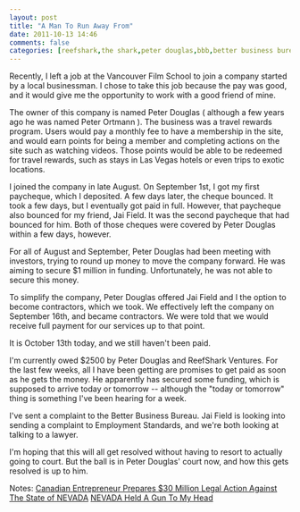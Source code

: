```yaml
---
layout: post
title: "A Man To Run Away From"
date: 2011-10-13 14:46
comments: false
categories: [reefshark,the shark,peter douglas,bbb,better business bureau,peter ortman,web development]
---
```


Recently, I left a job at the Vancouver Film School to join a company started by a local businessman. I chose to take this job because the pay was good, and it would give me the opportunity to work with a good friend of mine.

The owner of this company is named Peter Douglas ( although a few years ago he was named Peter Ortmann ). The business was a travel rewards program. Users would pay a monthly fee to have a membership in the site, and would earn points for being a member and completing actions on the site such as watching videos. Those points would be able to be redeemed for travel rewards, such as stays in Las Vegas hotels or even trips to exotic locations.

I joined the company in late August. On September 1st, I got my first paycheque, which I deposited. A few days later, the cheque bounced. It took a few days, but I eventually got paid in full. However, that paycheque also bounced for my friend, Jai Field. It was the second paycheque that had bounced for him. Both of those cheques were covered by Peter Douglas within a few days, however.

For all of August and September, Peter Douglas had been meeting with investors, trying to round up money to move the company forward. He was aiming to secure $1 million in funding. Unfortunately, he was not able to secure this money.

To simplify the company, Peter Douglas offered Jai Field and I the option to become contractors, which we took. We effectively left the company on September 16th, and became contractors. We were told that we would receive full payment for our services up to that point.

It is October 13th today, and we still haven't been paid.

I'm currently owed $2500 by Peter Douglas and ReefShark Ventures. For the last few weeks, all I have been getting are promises to get paid as soon as he gets the money. He apparently has secured some funding, which is supposed to arrive today or tomorrow -- although the "today or tomorrow" thing is something I've been hearing for a week.

I've sent a complaint to the Better Business Bureau. Jai Field is looking into sending a complaint to Employment Standards, and we're both looking at talking to a lawyer.

I'm hoping that this will all get resolved without having to resort to actually going to court. But the ball is in Peter Douglas' court now, and how this gets resolved is up to him.

Notes:
[Canadian Entrepreneur Prepares $30 Million Legal Action Against The State of NEVADA](http://your-story.org/canadian-entrepreneur-prepares-30-million-legal-action-against-the-state-of-nevada-12265/)
[NEVADA Held A Gun To My Head](http://web.archive.org/web/20100820062204/http://www.starfishpublications.com/index.php)
